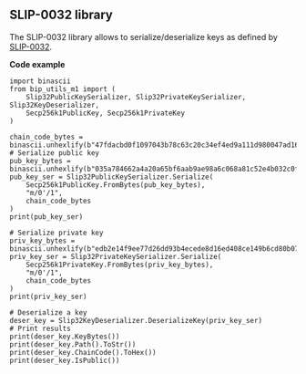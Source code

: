 ## SLIP-0032 library

The SLIP-0032 library allows to serialize/deserialize keys as defined by [SLIP-0032](https://github.com/satoshilabs/slips/blob/master/slip-0032.md).

**Code example**

    import binascii
    from bip_utils_m1 import (
        Slip32PublicKeySerializer, Slip32PrivateKeySerializer, Slip32KeyDeserializer,
        Secp256k1PublicKey, Secp256k1PrivateKey
    )
    
    chain_code_bytes = binascii.unhexlify(b"47fdacbd0f1097043b78c63c20c34ef4ed9a111d980047ad16282c7ae6236141")
    # Serialize public key
    pub_key_bytes = binascii.unhexlify(b"035a784662a4a20a65bf6aab9ae98a6c068a81c52e4b032c0fb5400c706cfccc56")
    pub_key_ser = Slip32PublicKeySerializer.Serialize(
        Secp256k1PublicKey.FromBytes(pub_key_bytes),
        "m/0'/1",
        chain_code_bytes
    )
    print(pub_key_ser)
    
    # Serialize private key
    priv_key_bytes = binascii.unhexlify(b"edb2e14f9ee77d26dd93b4ecede8d16ed408ce149b6cd80b0715a2d911a0afea")
    priv_key_ser = Slip32PrivateKeySerializer.Serialize(
        Secp256k1PrivateKey.FromBytes(priv_key_bytes),
        "m/0'/1",
        chain_code_bytes
    )
    print(priv_key_ser)
    
    # Deserialize a key
    deser_key = Slip32KeyDeserializer.DeserializeKey(priv_key_ser)
    # Print results
    print(deser_key.KeyBytes())
    print(deser_key.Path().ToStr())
    print(deser_key.ChainCode().ToHex())
    print(deser_key.IsPublic())
